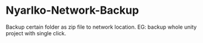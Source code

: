 # Nyarlko-Network-Backup
Backup certain folder as zip file to network location. EG: backup whole unity project with single click.
